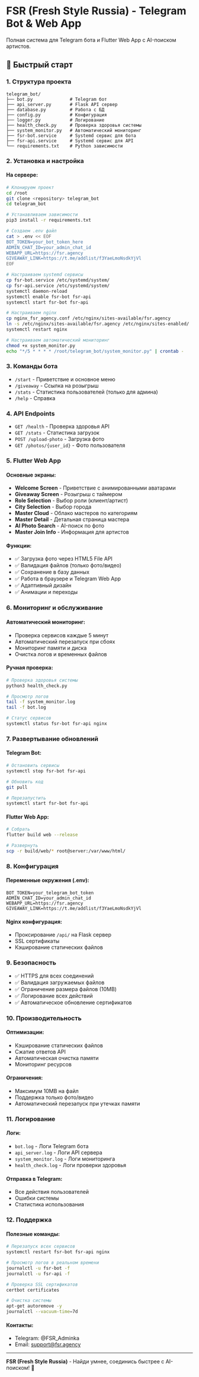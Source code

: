 # FSR (Fresh Style Russia) - Telegram Bot & Web App

Полная система для Telegram бота и Flutter Web App с AI-поиском артистов.

## 🚀 Быстрый старт

### 1. Структура проекта
```
telegram_bot/
├── bot.py              # Telegram бот
├── api_server.py       # Flask API сервер
├── database.py         # Работа с БД
├── config.py           # Конфигурация
├── logger.py           # Логирование
├── health_check.py     # Проверка здоровья системы
├── system_monitor.py   # Автоматический мониторинг
├── fsr-bot.service     # Systemd сервис для бота
├── fsr-api.service     # Systemd сервис для API
└── requirements.txt    # Python зависимости
```

### 2. Установка и настройка

#### На сервере:
```bash
# Клонируем проект
cd /root
git clone <repository> telegram_bot
cd telegram_bot

# Устанавливаем зависимости
pip3 install -r requirements.txt

# Создаем .env файл
cat > .env << EOF
BOT_TOKEN=your_bot_token_here
ADMIN_CHAT_ID=your_admin_chat_id
WEBAPP_URL=https://fsr.agency
GIVEAWAY_LINK=https://t.me/addlist/f3YaeLmoNsdkYjVl
EOF

# Настраиваем systemd сервисы
cp fsr-bot.service /etc/systemd/system/
cp fsr-api.service /etc/systemd/system/
systemctl daemon-reload
systemctl enable fsr-bot fsr-api
systemctl start fsr-bot fsr-api

# Настраиваем nginx
cp nginx_fsr_agency.conf /etc/nginx/sites-available/fsr.agency
ln -s /etc/nginx/sites-available/fsr.agency /etc/nginx/sites-enabled/
systemctl restart nginx

# Настраиваем автоматический мониторинг
chmod +x system_monitor.py
echo "*/5 * * * * /root/telegram_bot/system_monitor.py" | crontab -
```

### 3. Команды бота

- `/start` - Приветствие и основное меню
- `/giveaway` - Ссылка на розыгрыш
- `/stats` - Статистика пользователей (только для админа)
- `/help` - Справка

### 4. API Endpoints

- `GET /health` - Проверка здоровья API
- `GET /stats` - Статистика загрузок
- `POST /upload-photo` - Загрузка фото
- `GET /photos/{user_id}` - Фото пользователя

### 5. Flutter Web App

#### Основные экраны:
- **Welcome Screen** - Приветствие с анимированными аватарами
- **Giveaway Screen** - Розыгрыш с таймером
- **Role Selection** - Выбор роли (клиент/артист)
- **City Selection** - Выбор города
- **Master Cloud** - Облако мастеров по категориям
- **Master Detail** - Детальная страница мастера
- **AI Photo Search** - AI-поиск по фото
- **Master Join Info** - Информация для артистов

#### Функции:
- ✅ Загрузка фото через HTML5 File API
- ✅ Валидация файлов (только фото/видео)
- ✅ Сохранение в базу данных
- ✅ Работа в браузере и Telegram Web App
- ✅ Адаптивный дизайн
- ✅ Анимации и переходы

### 6. Мониторинг и обслуживание

#### Автоматический мониторинг:
- Проверка сервисов каждые 5 минут
- Автоматический перезапуск при сбоях
- Мониторинг памяти и диска
- Очистка логов и временных файлов

#### Ручная проверка:
```bash
# Проверка здоровья системы
python3 health_check.py

# Просмотр логов
tail -f system_monitor.log
tail -f bot.log

# Статус сервисов
systemctl status fsr-bot fsr-api nginx
```

### 7. Развертывание обновлений

#### Telegram Bot:
```bash
# Остановить сервисы
systemctl stop fsr-bot fsr-api

# Обновить код
git pull

# Перезапустить
systemctl start fsr-bot fsr-api
```

#### Flutter Web App:
```bash
# Собрать
flutter build web --release

# Развернуть
scp -r build/web/* root@server:/var/www/html/
```

### 8. Конфигурация

#### Переменные окружения (.env):
```
BOT_TOKEN=your_telegram_bot_token
ADMIN_CHAT_ID=your_admin_chat_id
WEBAPP_URL=https://fsr.agency
GIVEAWAY_LINK=https://t.me/addlist/f3YaeLmoNsdkYjVl
```

#### Nginx конфигурация:
- Проксирование `/api/` на Flask сервер
- SSL сертификаты
- Кэширование статических файлов

### 9. Безопасность

- ✅ HTTPS для всех соединений
- ✅ Валидация загружаемых файлов
- ✅ Ограничение размера файлов (10MB)
- ✅ Логирование всех действий
- ✅ Автоматическое обновление сертификатов

### 10. Производительность

#### Оптимизации:
- Кэширование статических файлов
- Сжатие ответов API
- Автоматическая очистка памяти
- Мониторинг ресурсов

#### Ограничения:
- Максимум 10MB на файл
- Поддержка только фото/видео
- Автоматический перезапуск при утечках памяти

### 11. Логирование

#### Логи:
- `bot.log` - Логи Telegram бота
- `api_server.log` - Логи API сервера
- `system_monitor.log` - Логи мониторинга
- `health_check.log` - Логи проверки здоровья

#### Отправка в Telegram:
- Все действия пользователей
- Ошибки системы
- Статистика использования

### 12. Поддержка

#### Полезные команды:
```bash
# Перезапуск всех сервисов
systemctl restart fsr-bot fsr-api nginx

# Просмотр логов в реальном времени
journalctl -u fsr-bot -f
journalctl -u fsr-api -f

# Проверка SSL сертификатов
certbot certificates

# Очистка системы
apt-get autoremove -y
journalctl --vacuum-time=7d
```

#### Контакты:
- Telegram: @FSR_Adminka
- Email: support@fsr.agency

---

**FSR (Fresh Style Russia)** - Найди умнее, соединись быстрее с AI-поиском! 🚀 